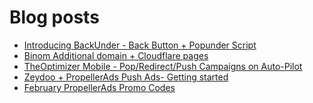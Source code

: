 # Blog posts
<!-- BLOG-POST-LIST:START -->
- [Introducing BackUnder - Back Button + Popunder Script](https://afflift.com/f/threads/introducing-backunder-back-button-popunder-script.10073/)
- [Binom Additional domain + Cloudflare pages](https://afflift.com/f/threads/binom-additional-domain-cloudflare-pages.10386/)
- [TheOptimizer Mobile - Pop/Redirect/Push Campaigns on Auto-Pilot](https://afflift.com/f/threads/theoptimizer-mobile-pop-redirect-push-campaigns-on-auto-pilot.1514/)
- [Zeydoo + PropellerAds Push Ads- Getting started](https://afflift.com/f/threads/zeydoo-propellerads-push-ads-getting-started.10385/)
- [February PropellerAds Promo Codes](https://afflift.com/f/threads/february-propellerads-promo-codes.10344/)
<!-- BLOG-POST-LIST:END -->
